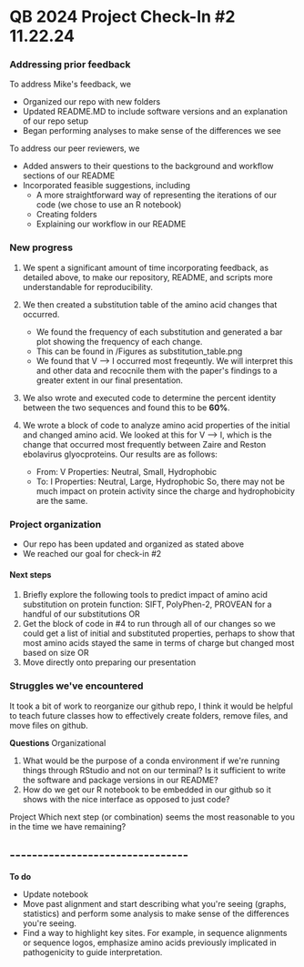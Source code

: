 # QB 2024 Project Check-In #2 11.22.24 

### Addressing prior feedback
To address Mike's feedback, we 
- Organized our repo with new folders 
- Updated README.MD to include software versions and an explanation of our repo setup
- Began performing analyses to make sense of the differences we see

To address our peer reviewers, we 
- Added answers to their questions to the background and workflow sections of our README
- Incorporated feasible suggestions, including
    - A more straightforward way of representing the iterations of our code (we chose to use an R notebook)
    - Creating folders
    - Explaining our workflow in our README


### New progress
1. We spent a significant amount of time incorporating feedback, as detailed above, to make our repository, README, and scripts more understandable for reproducibility. 

2. We then created a substitution table of the amino acid changes that occurred.
    - We found the frequency of each substitution and generated a bar plot showing the frequency of each change. 
    - This can be found in /Figures as substitution_table.png
    - We found that V --> I occurred most freqeuntly. We will interpret this and other data and recocnile them with the paper's findings to a greater extent in our final presentation.

3. We also wrote and executed code to determine the percent identity between the two sequences and found this to be **60%**. 

4. We wrote a block of code to analyze amino acid properties of the initial and changed amino acid. We looked at this for V --> I, which is the change that occurred most frequently between Zaire and Reston ebolavirus glyocproteins. Our results are as follows:
    - From: V Properties: Neutral, Small, Hydrophobic 
    - To: I Properties: Neutral, Large, Hydrophobic 
    So, there may not be much impact on protein activity since the charge and hydrophobicity are the same.



### Project organization
- Our repo has been updated and organized as stated above 
- We reached our goal for check-in #2 

#### Next steps
1. Briefly explore the following tools to predict impact of amino acid substitution on protein function: SIFT, PolyPhen-2, PROVEAN for a handful of our substitutions 
OR
2. Get the block of code in #4 to run through all of our changes so we could get a list of initial and substituted properties, perhaps to show that most amino acids stayed the same in terms of charge but changed most based on size
OR
3. Move directly onto preparing our presentation 


### Struggles we've encountered 

It took a bit of work to reorganize our github repo, I think it would be helpful to teach future classes how to effectively create folders, remove files, and move files on github. 


**Questions**
Organizational
1. What would be the purpose of a conda environment if we're running things through RStudio and not on our terminal? Is it sufficient to write the software and package versions in our README? 
2. How do we get our R notebook to be embedded in our github so it shows with the nice interface as opposed to just code? 

Project
Which next step (or combination) seems the most reasonable to you in the time we have remaining? 




## -------------------------------- ##
**To do**
- Update notebook 
- Move past alignment and start describing what you're seeing (graphs, statistics) and perform some analysis to make sense of the differences you're seeing.
- Find a way to highlight key sites. For example, in sequence alignments or sequence logos, emphasize amino acids previously implicated in pathogenicity to guide interpretation.